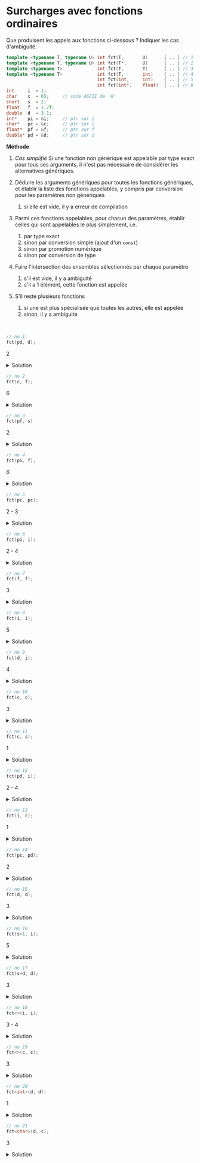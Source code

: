 # Surcharges avec fonctions ordinaires

Que produisent les appels aux fonctions ci-dessous ?
Indiquer les cas d'ambiguité.

~~~cpp
template <typename T, typename U> int fct(T,       U)      { .. } // 1
template <typename T, typename U> int fct(T*,      U)      { .. } // 2
template <typename T>             int fct(T,       T)      { .. } // 3
template <typename T>             int fct(T,       int)    { .. } // 4
                                  int fct(int,     int)    { .. } // 5
                                  int fct(int*,    float)  { .. } // 6
int     i  = 1;
char    c  = 65;     // code ASCII de 'A'
short   s  = 2;
float   f  = 1.7f;
double  d  = 3.1;
int*    pi = &i;     // ptr sur i
char*   pc = &c;     // ptr sur c
float*  pf = &f;     // ptr sur f
double* pd = &d;     // ptr sur d
~~~
**Méthode**<br>
1. *Cas simplifié* Si une fonction non générique est appelable par type exact pour tous ses arguments, il n'est pas nécessaire de considérer les alternatives génériques. 

2. Déduire les arguments génériques pour toutes les fonctions génériques, et établir la liste des fonctions appelables, y compris par conversion pour les paramètres non génériques
	1. si elle est vide, il y a erreur de compilation 	
3. Parmi ces fonctions appelables, pour chacun des paramètres, établir celles qui sont appelables le plus simplement, i.e. 
	1. par type exact
	2. sinon par conversion simple (ajout d'un `const`) 
	3. sinon par promotion numérique
	4. sinon par conversion de type 
4. Faire l'intersection des ensembles sélectionnés par chaque paramètre
	1. s'il est vide, il y a ambiguité
	2. s'il a 1 élément, cette fonction est appelée
5. S'il reste plusieurs fonctions
	1. si une est plus spécialisée que toutes les autres, elle est appelée
	2. sinon, il y a ambiguité
	
<br>


~~~cpp
// no 1
fct(pd, d);
~~~
2
<details>
<summary>Solution</summary>

1. $S = \left\\{1, 2, 4\right\\}$ sont appelables. 
   - 3 : types différents déduits pour `T` (`double*` et `double`)
   - 5 : pas de conversion `double*` vers `int`
   - 6 : pas de conversion `double*` vers `int*`
2. Paramètres 
   - $P_{1} = \left\\{1, 2, 4\right\\}$ par type exact 
   - $P_{2} = \left\\{1, 2\right\\}$ par type exact 
     - 4 : conversion `double` vers `int`
3. $P_{1} \cap P_{2} = \left\\{1, 2\right\\}$ 
4. fct no 2 : plus spécialisée que 1, **la fct no 2 est appelée**

--------------------

</details>

~~~cpp
// no 2
fct(c, f);
~~~
6
<details>
<summary>Solution</summary>

1. $S = \left\\{1, 4, 5\right\\}$ sont appelables. 
   - 2 : `T* = char` pas déductible
   - 3 : types différents déduits pour `T` (`char` et `float`)
   - 6 : pas de conversion `char` vers `int*`
2. Paramètres 
   - $P_{1} = \left\\{1, 4\right\\}$ par type exact
     - 6 par promotion `char` vers `int`
   - $P_{2} = \left\\{1\right\\}$ par type exact 
     - 4 et 5 par conversion `float` vers `int`
3. $P_{1} \cap P_{2} = \left\\{1\right\\}$, **la fct no 1 est appelée**

--------------------

</details>

~~~cpp
// no 3
fct(pf, s)
~~~
2
<details>
<summary>Solution</summary>

1. $S = \left\\{1, 2, 4\right\\}$ sont appelables. 
   - 3 : types différents déduits pour `T` (`float*` et `short`)
   - 5 : pas de conversion `float*` vers `int`
   - 6 : pas de conversion `float*` vers `int*`
2. Paramètres 
   - $P_{1} = \left\\{1, 2, 4\right\\}$ par type exact
   - $P_{2} = \left\\{1, 2\right\\}$ par type exact 
     - 4 par promotion `short` vers `int`
3. $P_{1} \cap P_{2} = \left\\{1, 2\right\\}$
4. fct no 2 plus spécialisée que 1, **la fct no 2 est appelée**

--------------------

</details>

~~~cpp
// no 4
fct(pi, f);
~~~
6
<details>
<summary>Solution</summary>
Cas simplifié: il existe une fonction ordinaire avec exactement les bons types pour tous les paramètres (n°6); c'est elle qui est appelée.
</details>

~~~cpp
// no 5
fct(pc, pc);
~~~
2 - 3 
<details>
<summary>Solution</summary>

1. $S = \left\\{1, 2, 3\right\\}$ sont appelables. 
   - 4 : pas de conversion `char*` vers `int`
   - 5 : pas de conversion `char*` vers `int`
   - 6 : pas de conversion `char*` vers `float`
2. Paramètres 
   - $P_{1} = \left\\{1, 2, 3\right\\}$ par type exact
   - $P_{2} = \left\\{1, 2, 3\right\\}$ par type exact 
3. $P_{1} \cap P_{2} = \left\\{1, 2, 3\right\\}$
4. fct no 2 : plus spécialisée que la 1<br>
   fct no 3 : plus spécialisée que la 1<br>
   pas d'ordre de spécialisation entre la 2 et la 3 => **appel ambigu**

--------------------

</details>

~~~cpp
// no 6
fct(pi, i);
~~~
2 - 4
<details>
<summary>Solution</summary>

1. $S = \left\\{1, 2, 4, 6\right\\}$ sont appelables. 
   - 3 : types différents déduits pour `T` (`int*` et `int`)
   - 5 : pas de conversion `int*` vers `int`
2. Paramètres 
   - $P_{1} = \left\\{1, 2, 4, 6\right\\}$ par type exact
   - $P_{2} = \left\\{1, 2, 4\right\\}$ par type exact
      - 6 par conversion `int` vers `float`
3. $P_{1} \cap P_{2} = \left\\{1, 2, 4\right\\}$
4. fct no 2 : plus spécialisée que la 1<br>
   fct no 4 : plus spécialisée que la 1<br>
   pas d'ordre de spécialisation entre la 2 et la 4 => **appel ambigu**

--------------------

</details>

~~~cpp
// no 7
fct(f, f);
~~~

3

<details>
<summary>Solution</summary>

1. $S = \left\\{1, 3, 4, 5\right\\}$ sont appelables. 
   - 2 : Pas de déduction de `T` pour `T* = float`
   - 6 : pas de conversion `float` vers `int*`
2. Paramètres 
   - $P_{1} = \left\\{1, 3, 4\right\\}$ par type exact
     - 5 requiert une conversion `float` vers `int`
   - $P_{2} = \left\\{1, 3\right\\}$ par type exact
     - 4 et 5 requièrent une conversion `float` vers `int`
3. $P_{1} \cap P_{2} = \left\\{1, 3\right\\}$
4. fct no 3 : plus spécialisée que la 1 => **la fct no 3 est appelée**

--------------------

</details>

~~~cpp
// no 8
fct(i, i);
~~~

5

<details>
<summary>Solution</summary>
Cas simplifié: il existe une fonction ordinaire avec exactement les bons types pour tous les paramètres (n°5); c'est elle qui est appelée.
--------------------

</details>

~~~cpp
// no 9
fct(d, i);
~~~

4

<details>
<summary>Solution</summary>

1. $S = \left\\{1, 4, 5\right\\}$ sont appelables. 
   - 2 : `double` n'est pas compatible pour `T*`
   - 3 : types différents déduits pour `T` (`double` et `int`)
   - 6 : pas de conversion de `double` vers `int*`
2. Paramètres 
   - $P_{1} = \left\\{1, 4\right\\}$ par type exact
     - 5 par conversion 
   - $P_{2} = \left\\{1, 4, 5\right\\}$ par type exact
3. $P_{1} \cap P_{2} = \left\\{1, 4\right\\}$
4. fct no 4 : plus spécialisée que la 1 => **la fct no 4 est appelée**

--------------------

</details>

~~~cpp
// no 10
fct(c, c);
~~~

3

<details>
<summary>Solution</summary>

1. $S = \left\\{1, 3, 4, 5\right\\}$ sont appelables. 
   - 2 : `char` n'est pas compatible pour `T*`
   - 6 : pas de conversion de `char` vers `int*`
2. Paramètres 
   - $P_{1} = \left\\{1, 3, 4\right\\}$ par type exact
     - 5 par promotion `char` vers `int`
   - $P_{2} = \left\\{1, 3\right\\}$ par type exact
     - 4 et 5 par promotion `char` vers `int`
3. $P_{1} \cap P_{2} = \left\\{1, 3\right\\}$
4. fct no 3 : plus spécialisée que la 1 => **la fct no 3 est appelée**

--------------------

</details>

~~~cpp
// no 11
fct(c, s);
~~~

1

<details>
<summary>Solution</summary>

1. $S = \left\\{1, 4, 5\right\\}$ sont appelables. 
   - 2 : Pas de déduction pour `T* = char`
   - 3 : types différents déduits pour `T` (`char` et `short`)
   - 6 : pas de conversion `char` vers `int*`
2. Paramètres 
   - $P_{1} = \left\\{1, 4\right\\}$ par type exact
     - 5 par promotion `char` vers `int`
   - $P_{2} = \left\\{1\right\\}$ par type exact
     - 4 et 5 par promotion `char` vers `int`
3. $P_{1} \cap P_{2} = \left\\{1\right\\}$
4. **la fct no 1 est appelée**

--------------------

</details>

~~~cpp
// no 12
fct(pd, i);
~~~

2 - 4

<details>
<summary>Solution</summary>

1. $S = \left\\{1, 2, 4\right\\}$ sont appelables. 
   - 3 : types différents déduits pour `T` (`double*` et `int`)
   - 5 : pas de conversion `double*` vers `int`
   - 6 : pas de conversion `double*` vers `int*`
2. Paramètres 
   - $P_{1} = \left\\{1, 2, 4\right\\}$ par type exact
   - $P_{2} = \left\\{1, 2, 4\right\\}$ par type exact
3. $P_{1} \cap P_{2} = \left\\{1, 2, 4\right\\}$
4. fct no 2 : plus spécialisée que la 1<br>
   fct no 4 : plus spécialisée que la 1<br>
   pas d'ordre de spécialisation entre la 2 et la 4 => **appel ambigu**

--------------------

</details>

~~~cpp
// no 13
fct(i, c);
~~~

1

<details>
<summary>Solution</summary>

1. $S = \left\\{1, 4, 5\right\\}$ sont appelables. 
   - 2 : pas de déduction pour `T* = int`
   - 3 : types différents déduits pour `T` (`int` et `char`)
   - 6 : pas de conversion `int` vers `int*`
2. Paramètres 
   - $P_{1} = \left\\{1, 4, 5\right\\}$ par type exact
   - $P_{2} = \left\\{1\right\\}$ par type exact
     - 4 et 5 par promotion `char` vers `int` 
3. $P_{1} \cap P_{2} = \left\\{1\right\\}$
4. **la fct no 1 est appelée**

--------------------

</details>

~~~cpp
// no 14
fct(pc, pd);
~~~
2
<details>
<summary>Solution</summary>

1. $S = \left\\{1, 2\right\\}$ sont appelables.
   - 3 : types différents déduits pour `T` (`char*` et `double*`)
   - 4 : pas de conversion `double*` vers `int`
   - 5 : pas de conversion `char*` vers `int` ni `double*` vers `int`
   - 6 : pas de conversion `char*` vers `int*` ni `double*` vers `float`
2. Paramètres
   - $P_{1} = \left\\{1, 2\right\\}$ par type exact
   - $P_{2} = \left\\{1, 2\right\\}$ par type exact
3. $P_{1} \cap P_{2} = \left\\{1, 2\right\\}$
4. fct no 2 : plus spécialisée que la 1 => **la fct no 2 est appelée**

--------------------

</details>

~~~cpp
// no 15
fct(d, d);
~~~
3
<details>
<summary>Solution</summary>

1. $S = \left\\{1, 3, 4, 5\right\\}$ sont appelables. 
   - 2 : pas de déduction pour `T* = double`
   - 6 : pas de conversion `double` vers `int*` 
2. Paramètres
   - $P_{1} = \left\\{1, 3, 4\right\\}$ par type exact
     - 5 par conversion `double` vers `int`
   - $P_{2} = \left\\{1, 3\right\\}$ par type exact
     - 4 et 5 par conversion `double` vers `int`
3. $P_{1} \cap P_{2} = \left\\{1, 3\right\\}$
4. fct no 3 : plus spécialisée que la 1 => **la fct no 3 est appelée**

--------------------

</details>

~~~cpp
// no 16
fct(s+1, i);
~~~
5
<details>
<summary>Solution</summary>

Pour l'expression `s+1`, le `short` est promu en `int` pour l'opération.<br>
Au final, nous avons un appel `f(int, int)`.
Cas simplifié: il existe une fonction ordinaire avec exactement les bons types pour tous les paramètres (n°5); c'est elle qui est appelée.

--------------------

</details>

~~~cpp
// no 17
fct(s+d, d);
~~~
3
<details>
<summary>Solution</summary>

Pour l'expression `s+d`, le `short` est converti en `double` pour l'opération.<br>
Au final, nous avons `f(double, double)`

1. $S = \left\\{1, 3, 4, 5 \right\\}$ sont appelables. 
   - 2 : pas de déduction pour `T* = double`
   - 6 : pas de conversion `double` vers `int*`
3. Paramètres
   - $P_{1} = \left\\{1, 3, 4\right\\}$ par type exact
     - 5 par conversion `double` vers `int`
   - $P_{2} = \left\\{1, 3\right\\}$ par type exact
     - 4 et 5 par conversion `double` vers `int`
3. $P_{1} \cap P_{2} = \left\\{1, 3\right\\}$
4. fct no 3 : plus spécialisée que la 1 => **la fct no 3 est appelée**

--------------------

</details>

~~~cpp
// no 18
fct<>(i, i);
~~~
3 - 4

<details>
<summary>Solution</summary>

1. $S = \left\\{1, 3, 4\right\\}$ sont appelables. 
   - 2 : pas de déduction pour `T* = int`
   - 5 et 6 : fonctions non génériques pas appelables par `fct<>`
2. Paramètres
   - $P_{1} = \left\\{1, 3, 4\right\\}$ par type exact
   - $P_{2} = \left\\{1, 3, 4\right\\}$ par type exact
3. $P_{1} \cap P_{2} = \left\\{1, 3, 4\right\\}$
4. **Ambiguité** entre 3 et 4, qui ne sont pas plus spécialisées l'une que l'autre
--------------------

</details>

~~~cpp
// no 19
fct<>(c, c);
~~~
3
<details>
<summary>Solution</summary>

1. $S = \left\\{1, 3, 4\right\\}$ sont appelables. 
   - 2 : pas de déduction pour `T* = char`
   - 5 et 6 : fonctions non génériques
2. Paramètres
   - $P_{1} = \left\\{1, 3, 4\right\\}$ par type exact
   - $P_{2} = \left\\{1, 3\right\\}$ par type exact
     - 4 par promotion `char` vers `int`
3. $P_{1} \cap P_{2} = \left\\{1, 3\right\\}$
4. fct no 3 : plus spécialisée que la 1 => **la fct no 3 est appelée**

--------------------

</details>

~~~cpp
// no 20
fct<int>(d, d);
~~~
1
<details>
<summary>Solution</summary>

1. $S = \left\\{1, 3, 4\right\\}$ sont appelables.
   - 1 : la fonction est `fct(int,double)`
   - 2 : pas de conversion `double` vers `int*`
   - 3 : la fonction est `fct(int,int)`
   - 4 : la fonction est `fct(int,int)`
2. Paramètres
   - $P_{1} = \left\\{1, 3, 4\right\\}$ par conversion `double` vers `int`
   - $P_{2} = \left\\{1\right\\}$ par type exact
     	- 3 ou 4 par conversion  `double` vers `int`
3. $P_{1} \cap P_{2} = \left\\{1\right\\}$
4. **la fct no 1 est appelée**

--------------------

</details>

~~~cpp
// no 21
fct<char>(d, c);
~~~
3
<details>
<summary>Solution</summary>

1. $S = \left\\{1, 3, 4\right\\}$ sont appelables. 
   - 1 : `T=char` spécifié, `U=char` déduit : `f(char, char)`
   - 2 : pas de conversion `double` vers `char*`
   - 3 : fonction: `f(char, char)`
   - 4 : fonction: `f(char, int)`
2. Paramètres
   - $P_{1} = \left\\{1, 3, 4\right\\}$ par conversion `double` vers `char`
   - $P_{2} = \left\\{1, 3\right\\}$ par type exact
     - 4 par promotion `char` vers `int`
3. $P_{1} \cap P_{2} = \left\\{1, 3\right\\}$
4. 3 est plus spécialisée que 1, **la fct no 3 est appelée**

--------------------

</details>

